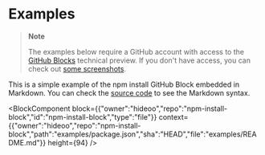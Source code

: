 # Examples

> **Note**
>
> The examples below require a GitHub account with access to the [GitHub Blocks](https://blocks.githubnext.com/) technical preview. If you don't have access, you can check out [some screenshots](/README.md#examples).

This is a simple example of the npm install GitHub Block embedded in Markdown. You can check the [source code](https://raw.githubusercontent.com/HiDeoo/npm-install-block/main/examples/README.md) to see the Markdown syntax.

<BlockComponent
block={{"owner":"hideoo","repo":"npm-install-block","id":"npm-install-block","type":"file"}}
context={{"owner":"hideoo","repo":"npm-install-block","path":"examples/package.json","sha":"HEAD","file":"examples/README.md"}}
height={94}
/>
